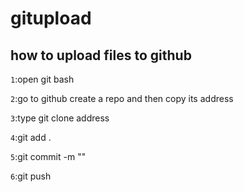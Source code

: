 # gitupload
## how to upload files to github

`1`:open git bash

`2`:go to github create a repo and then copy its address

`3`:type git clone address

`4`:git add .

`5`:git commit -m ""

`6`:git push
